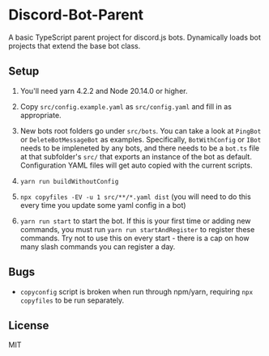 # Discord-Bot-Parent

A basic TypeScript parent project for discord.js bots. Dynamically loads bot projects that extend the base bot class.

## Setup

1) You'll need yarn 4.2.2 and Node 20.14.0 or higher.

2) Copy `src/config.example.yaml` as `src/config.yaml` and fill in as appropriate.

3) New bots root folders go under `src/bots`. You can take a look at `PingBot` or `DeleteBotMessageBot` as examples. Specifically, `BotWithConfig` or `IBot` needs to be impleneted by any bots, and there needs to be a `bot.ts` file at that subfolder's `src/` that exports an instance of the bot as default. Configuration YAML files will get auto copied with the current scripts.

4) `yarn run buildWithoutConfig`

5) `npx copyfiles -EV -u 1 src/**/*.yaml dist` (you will need to do this every time you update some yaml config in a bot)

6) `yarn run start` to start the bot. If this is your first time or adding new commands, you must run `yarn run startAndRegister` to register these commands. Try not to use this on every start - there is a cap on how many slash commands you can register a day.

## Bugs

* `copyconfig` script is broken when run through npm/yarn, requiring `npx copyfiles` to be run separately.

## License

MIT
